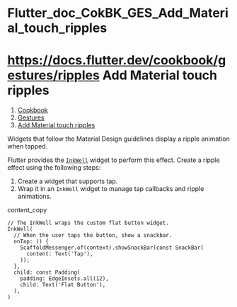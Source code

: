# Flutter_doc_CokBK_GES_Add_Material_touch_ripples
 https://docs.flutter.dev/cookbook/gestures/ripples
Add Material touch ripples
==========================

1.  [Cookbook](https://docs.flutter.dev/cookbook)
2.  [Gestures](https://docs.flutter.dev/cookbook/gestures)
3.  [Add Material touch ripples](https://docs.flutter.dev/cookbook/gestures/ripples)

Widgets that follow the Material Design guidelines display a ripple animation when tapped.

Flutter provides the [`InkWell`](https://api.flutter.dev/flutter/material/InkWell-class.html) widget to perform this effect. Create a ripple effect using the following steps:

1.  Create a widget that supports tap.
2.  Wrap it in an `InkWell` widget to manage tap callbacks and ripple animations.

content_copy

```
// The InkWell wraps the custom flat button widget.
InkWell(
  // When the user taps the button, show a snackbar.
  onTap: () {
    ScaffoldMessenger.of(context).showSnackBar(const SnackBar(
      content: Text('Tap'),
    ));
  },
  child: const Padding(
    padding: EdgeInsets.all(12),
    child: Text('Flat Button'),
  ),
)
```
